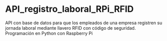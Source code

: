 # API_registro_laboral_RPi_RFID
API con base de datos para que los empleados de una empresa registren su jornada laboral mediante llavero RFID con código de seguridad. Programación en Python con Raspberry Pi
